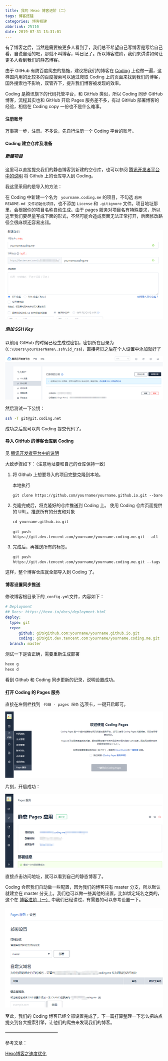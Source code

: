 ```yaml
---
title: 我的 Hexo 博客进阶（二）
tags: 博客搭建
categories: 博客搭建
abbrlink: 25110
date: 2019-07-31 13:31:01
---
```




有了博客之后，当然是需要被更多人看到了，我们总不希望自己写博客是写给自己看，自说自话的吧，那就不叫博客，叫日记了。所以博客进阶，我们来讲讲如何让更多人看到我们的静态博客。

由于 GitHub 有防百度爬虫的措施，建议把我们的博客在 [Coding](https://coding.net/) 上也做一遍，这样国内用的比较多的百度搜索可以通过爬取 Coding 上的页面来找到我们的博客，国外搜索也不影响，双管齐下，提升我们博客被发现的效率。

Coding 是腾讯旗下的代码托管平台，和 GitHub 类似，所以 Coding 同步 GitHub 博客，流程其实也和 GitHub 开启 Pages 服务差不多，有过 GitHub 部署博客的经验，相信在 Coding copy 一份也不是什么难事。



#### 注册账号

万事第一步，注册。不多说，先自行注册一个 Coding 平台的账号。



#### Coding 建立仓库及准备

##### 新建项目

这里可以直接提交我们的静态博客到新建的空仓库，也可以参阅 [腾讯开发者平台中的说明](https://dev.tencent.com/help/git-import-tencentcloud) 将 Github 上的仓库导入到 Coding。

我这里采用的是导入的方法：

在 Coding 中新建一个名为 ``` yourname.coding.me``` 的项目，不勾选 `启用 README.md 文件初始化项目`，也不添加 `License` 和 `.gitignore` 文件。项目地址那里，会根据你的项目名称自动生成。由于 pages 服务对项目名有特殊要求，所以这里我们要尽量写成下面的形式，不然可能会造成页面无法正常打开，后面修改路径会很麻烦还容易出错。

![](https://github.com/tubbodeTang/PicBed/blob/master/blog_adv_2_10.png?raw=true)



##### 添加 SSH Key 

以前用 GitHub 的时候已经生成过密钥，密钥所在目录为(`C:\Users\yourUserName\.ssh\id_rsa`)，直接拷贝之后在个人设置中添加就好了

![](https://github.com/tubbodeTang/PicBed/blob/master/blog_adv_2_9.png?raw=true)

然后测试一下公钥：

```bash
ssh -T git@git.coding.net
```

成功之后就可以向 Coding 提交代码了。



#### 导入 GitHub 的博客仓库到 Coding

见 [腾讯开发者平台中的说明](https://dev.tencent.com/help/git-import-tencentcloud) 

大致步骤如下：（注意地址要和自己的仓库保持一致）

1. 将 Github 上想要导入的项目完整克隆到本地。

   本地执行

   ``` 
   git clone https://github.com/yourname/yourname.github.io.git --bare
   ```

2. 克隆完成后，将克隆好的仓库推送到 Coding 上。
   使用 Coding 仓库页面提供的 URL。推送所有的分支和对象

   ```
   cd yourname.github.io.git
   
   git push https://git.dev.tencent.com/yourname/yourname.coding.me.git --all
   ```

3. 完成后，再推送所有的标签。

   ``` 
   git push https://git.dev.tencent.com/yourname/yourname.coding.me.git --tags
   ```


这样，整个博客仓库就全部导入到 Coding 了。



#### 博客设置同步推送

修改博客根目录下的`_config.yml`文件，内容如下：

```yaml
# Deployment
## Docs: https://hexo.io/docs/deployment.html
deploy:
  type: git
  repo: 
      github: git@github.com:yourname/yourname.github.io.git
      coding: git@git.dev.tencent.com:yourname/yourname.coding.me.git
  branch: master
```

测试一下是否正确，需要重新生成部署

```bash
hexo g
hexo d
```

看到 Github 和 Coding 同步更新的记录，说明设置成功。



#### 打开 Coding 的 Pages 服务

直接在左侧栏找到 ``` 代码 - pages 服务``` 选项卡，一键开启即可。

![开启 Pages 服务](https://github.com/tubbodeTang/PicBed/blob/master/blog_adv_2_12.png?raw=true)

片刻，开启成功：

![](https://github.com/tubbodeTang/PicBed/blob/master/blog_adv_2_13.png?raw=true)

直接点击访问地址，就可以看到自己的静态博客了。

Coding 会帮我们自动做一些配置，因为我们的博客只有 master 分支，所以默认就建立在 master 分支上。我们也可以做一些其他的设置，比如绑定域名之类的，这个在 [博客进阶（一）]() 中我们已经讲过，有需要的可以参考设置一下。

![](https://github.com/tubbodeTang/PicBed/blob/master/blog_adv_2_11.png?raw=true)



至此，我们的 Coding 博客已经全部设置完成了。下一篇打算整理一下怎么把站点提交到各大搜索引擎，让他们的爬虫来发现我们的博客。





————————————

参考文章：

[Hexo博客之速度优化](http://fengdi.org/2017/08/07/Hexo%E5%8D%9A%E5%AE%A2%E4%B9%8B%E9%80%9F%E5%BA%A6%E4%BC%98%E5%8C%96.html)

